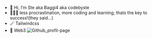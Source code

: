 - 👋 Hi, I’m Ste aka Baggi4 aka codebyste
- 👨🏻‍💻 less procrastination, more coding and learning; thats the key to success!(they said...)
- 🪄 Tailwindcss 
- 🌱 Web3
![Github_profil-page](https://pbs.twimg.com/profile_banners/2556793152/1689013736/1500x500)
